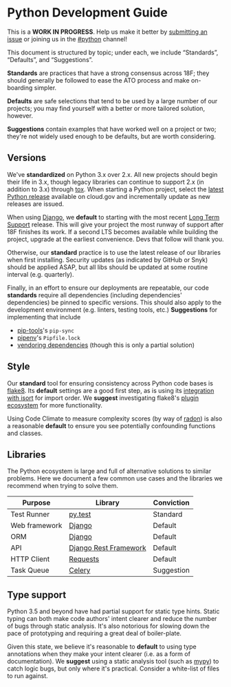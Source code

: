 # Python Development Guide

This is a **WORK IN PROGRESS**. Help us make it better by [submitting an
issue](https://github.com/18F/development-guide) or joining us in the
[#python](https://gsa-tts.slack.com/messages/C02ES0C3R) channel!

This document is structured by topic; under each, we include “Standards”,
“Defaults”, and “Suggestions”.

**Standards** are practices that have a strong consensus across 18F; they
should generally be followed to ease the ATO process and make on-boarding
simpler.

**Defaults** are safe selections that tend to be used by a large number of our
projects; you may find yourself with a better or more tailored solution,
however.

**Suggestions** contain examples that have worked well on a project or two;
they're not widely used enough to be defaults, but are worth considering.

## Versions

We've **standardized** on Python 3.x over 2.x. All new projects should begin
their life in 3.x, though legacy libraries can continue to support 2.x (in
addition to 3.x) through [tox](https://tox.readthedocs.io/en/latest/). When
starting a Python project, select the [latest Python
release](https://github.com/cloudfoundry/python-buildpack/releases) available
on cloud.gov and incrementally update as new releases are issued.

When using [Django], we **default** to starting with the most recent [Long Term
Support](https://www.djangoproject.com/download/#supported-versions) release.
This will give your project the most runway of support after 18F finishes its
work. If a second LTS becomes available while building the project, upgrade at
the earliest convenience. Devs that follow will thank you.

Otherwise, our **standard** practice is to use the latest release of our
libraries when first installing. Security updates (as indicated by GitHub or
Snyk) should be applied ASAP, but all libs should be updated at some routine
interval (e.g. quarterly).

Finally, in an effort to ensure our deployments are repeatable, our code
**standards** require all dependencies (including dependencies' dependencies)
be pinned to specific versions. This should also apply to the development
environment (e.g. linters, testing tools, etc.) **Suggestions** for
implementing that include
* [pip-tools](https://github.com/jazzband/pip-tools)'s `pip-sync`
* [pipenv](https://github.com/pypa/pipenv)'s `Pipfile.lock`
* [vendoring
  dependencies](https://docs.cloudfoundry.org/buildpacks/python/index.html#vendoring)
  (though this is only a partial solution)

## Style

Our **standard** tool for ensuring consistency across Python code bases is
[flake8](http://flake8.pycqa.org/en/latest/). Its **default** settings are a
good first step, as is using its [integration with
isort](https://pypi.python.org/pypi/flake8-isort) for import order. We
**suggest** investigating flake8's [plugin
ecosystem](https://pypi.python.org/pypi?%3Aaction=search&term=flake8&submit=search)
for more functionality.

Using Code Climate to measure complexity scores (by way of
[radon](https://pypi.python.org/pypi/radon)) is also a reasonable **default**
to ensure you see potentially confounding functions and classes.

## Libraries

The Python ecosystem is large and full of alternative solutions to similar
problems. Here we document a few common use cases and the libraries we
recommend when trying to solve them.

| Purpose | Library | Conviction |
| --- | --- | --- |
| Test Runner | [py.test](https://docs.pytest.org/en/latest/) | Standard |
| Web framework | [Django] | Default |
| ORM | [Django] | Default |
| API | [Django Rest Framework](http://www.django-rest-framework.org/) | Default |
| HTTP Client | [Requests](http://docs.python-requests.org/en/master/) | Default |
| Task Queue | [Celery](http://www.celeryproject.org/) | Suggestion |
 
## Type support

Python 3.5 and beyond have had partial support for static type hints. Static
typing can both make code authors' intent clearer and reduce the number of
bugs through static analysis. It's also notorious for slowing down the pace of
prototyping and requiring a great deal of boiler-plate.

Given this state, we believe it's reasonable to **default** to using type
annotations when they make your intent clearer (i.e. as a form of
documentation). We **suggest** using a static analysis tool (such as
[mypy](http://mypy.readthedocs.io/en/latest/)) to catch logic bugs, but only
where it's practical. Consider a white-list of files to run against.

[Django]: https://www.djangoproject.com/
